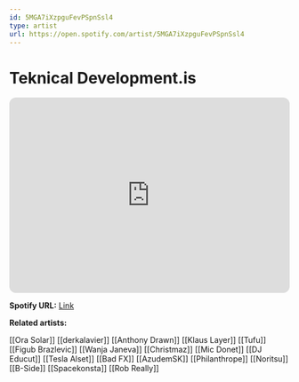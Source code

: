 ```yaml
---
id: 5MGA7iXzpguFevPSpnSsl4
type: artist
url: https://open.spotify.com/artist/5MGA7iXzpguFevPSpnSsl4
---
```

# Teknical Development.is

<iframe style="border-radius:12px" src="https://open.spotify.com/embed/artist/5MGA7iXzpguFevPSpnSsl4" width="100%" height="352" frameBorder="0" allowfullscreen="" allow="autoplay; clipboard-write; encrypted-media; fullscreen; picture-in-picture" loading="lazy"></iframe>

**Spotify URL:** [Link](https://open.spotify.com/artist/5MGA7iXzpguFevPSpnSsl4)

**Related artists:**

[[Ora Solar]]
[[derkalavier]]
[[Anthony Drawn]]
[[Klaus Layer]]
[[Tufu]]
[[Figub Brazlevic]]
[[Wanja Janeva]]
[[Christmaz]]
[[Mic Donet]]
[[DJ Educut]]
[[Tesla Alset]]
[[Bad FX]]
[[AzudemSK]]
[[Philanthrope]]
[[Noritsu]]
[[B-Side]]
[[Spacekonsta]]
[[Rob Really]]
